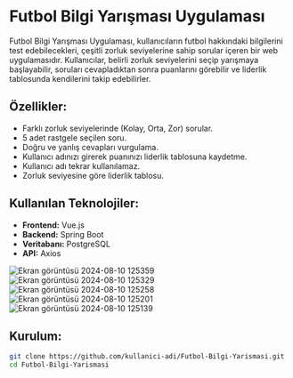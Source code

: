 # Futbol Bilgi Yarışması Uygulaması

Futbol Bilgi Yarışması Uygulaması, kullanıcıların futbol hakkındaki bilgilerini test edebilecekleri, çeşitli zorluk seviyelerine sahip sorular içeren bir web uygulamasıdır. Kullanıcılar, belirli zorluk seviyelerini seçip yarışmaya başlayabilir, soruları cevapladıktan sonra puanlarını görebilir ve liderlik tablosunda kendilerini takip edebilirler.

## **Özellikler:**

- Farklı zorluk seviyelerinde (Kolay, Orta, Zor) sorular.
- 5 adet rastgele seçilen soru.
- Doğru ve yanlış cevapları vurgulama.
- Kullanıcı adınızı girerek puanınızı liderlik tablosuna kaydetme.
- Kullanıcı adı tekrar kullanılamaz.
- Zorluk seviyesine göre liderlik tablosu.

## **Kullanılan Teknolojiler:**

- **Frontend:** Vue.js
- **Backend:** Spring Boot
- **Veritabanı:** PostgreSQL
- **API:** Axios
  
![Ekran görüntüsü 2024-08-10 125359](https://github.com/user-attachments/assets/6bd8c9a8-a09e-4d37-a548-a8eb59b6030c)
![Ekran görüntüsü 2024-08-10 125329](https://github.com/user-attachments/assets/772a01a3-6da4-48d1-9a6c-b1a898e8e38d)
![Ekran görüntüsü 2024-08-10 125258](https://github.com/user-attachments/assets/b7455747-927d-4e1d-a353-90b7fe11fc58)
![Ekran görüntüsü 2024-08-10 125201](https://github.com/user-attachments/assets/13f012d1-bc49-4bce-a799-d3351ad5b04a)
![Ekran görüntüsü 2024-08-10 125139](https://github.com/user-attachments/assets/6f5a8e2d-334f-4f3c-95c9-7f86a8c3af83)

## **Kurulum:**

   ```bash
   git clone https://github.com/kullanici-adi/Futbol-Bilgi-Yarismasi.git
   cd Futbol-Bilgi-Yarismasi
